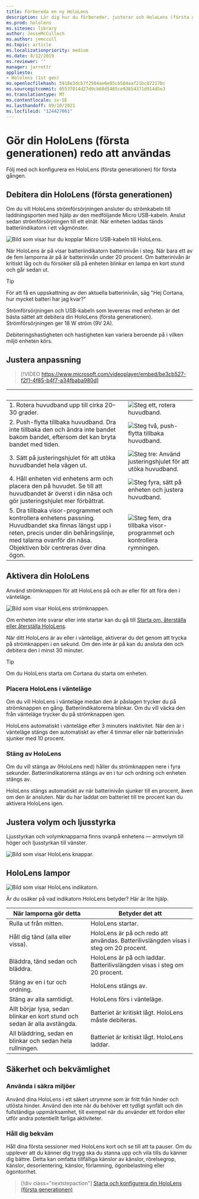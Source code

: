 ```yaml
---
title: Förbereda en ny HoloLens
description: Lär dig hur du förbereder, justerar och HoloLens (första generationens) enhet med mixad verklighet för första gången.
ms.prod: hololens
ms.sitesec: library
author: JesseMcCulloch
ms.author: jemccull
ms.topic: article
ms.localizationpriority: medium
ms.date: 8/12/2019
ms.reviewer: ''
manager: jarrettr
appliesto:
- Hololens (1st gen)
ms.openlocfilehash: 5918e3dcb7f2504ae6e85cb584aaf21bc87217bc
ms.sourcegitcommit: 05537014d27d9cb60d5485ce93654371d914d5e3
ms.translationtype: MT
ms.contentlocale: sv-SE
ms.lasthandoff: 09/10/2021
ms.locfileid: "124427061"
---
```

# <a name="get-your-hololens-1st-gen-ready-to-use"></a>Gör din HoloLens (första generationen) redo att användas

Följ med och konfigurera en HoloLens (första generationen) för första gången.

## <a name="charge-your-hololens-1st-gen"></a>Debitera din HoloLens (första generationen)

Om du vill HoloLens strömförsörjningen ansluter du strömkabeln till laddningsporten med hjälp av den medföljande Micro USB-kabeln. Anslut sedan strömförsörjningen till ett elnät. När enheten laddas tänds batteriindikatorn i ett vågmönster.

![Bild som visar hur du kopplar Micro USB-kabeln till HoloLens.](./images/hololens-charging.png)

När HoloLens är på visar batteriindikatorn batterinivån i steg. När bara ett av de fem lamporna är på är batterinivån under 20 procent. Om batterinivån är kritiskt låg och du försöker slå på enheten blinkar en lampa en kort stund och går sedan ut.

> [!TIP]
> För att få en uppskattning av den aktuella batterinivån, säg "Hej Cortana, hur mycket batteri har jag kvar?"

Strömförsörjningen och USB-kabeln som levereras med enheten är det bästa sättet att debitera din HoloLens (första generationen).  Strömförsörjningen ger 18 W ström (9V 2A).

Debiteringshastigheten och hastigheten kan variera beroende på i vilken miljö enheten körs.

## <a name="adjust-fit"></a>Justera anpassning

> [!VIDEO https://www.microsoft.com/videoplayer/embed/be3cb527-f2f1-4f85-b4f7-a34fbaba980d]

| &nbsp; | &nbsp; |
|:--- |:--- |
|1. Rotera huvudband upp till cirka 20–30 grader.|![Steg ett, rotera huvudband.](./images/FitGuideStep1.png)|
|2. Push-flytta tillbaka huvudband. Dra inte tillbaka den och ändra inte bandet bakom bandet, eftersom det kan bryta bandet med tiden.|![Steg två, push-flytta tillbaka huvudband.](./images/FitGuideStep2.png)|
|3. Sätt på justeringshjulet för att utöka huvudbandet hela vägen ut. |![Steg tre: Använd justeringshjulet för att utöka huvudband.](./images/FitGuideStep3.png)|
|4. Håll enheten vid enhetens arm och placera den på huvudet. Se till att huvudbandet är överst i din näsa och gör justeringshjulet mer förbättrat.|![Steg fyra, sätt på enheten och justera huvudband.](./images/FitGuideStep4.png)|
|5. Dra tillbaka visor-programmet och kontrollera enhetens passning. Huvudbandet ska finnas längst upp i reten, precis under din behåringslinje, med talarna ovanför din näsa. Objektiven bör centreras över dina ögon.|![Steg fem, dra tillbaka visor-programmet och kontrollera rymningen.](./images/FitGuideSetep5.png)|

## <a name="turn-on-your-hololens"></a>Aktivera din HoloLens

Använd strömknappen för att HoloLens på och av eller för att föra den i vänteläge.

![Bild som visar HoloLens strömknappen.](./images/hololens-power.png)

Om enheten inte svarar eller inte startar kan du gå till [Starta om, återställa eller återställa HoloLens](hololens-restart-recover.md).

När ditt HoloLens är av eller i vänteläge, aktiverar du det genom att trycka på strömknappen i en sekund. Om den inte är på kan du ansluta den och debitera den i minst 30 minuter.

> [!TIP]
> Om du HoloLens starta om Cortana du starta om enheten.

### <a name="put-hololens-in-standby"></a>Placera HoloLens i vänteläge

Om du vill HoloLens i vänteläge medan den är påslagen trycker du på strömknappen en gång. Batteriindikatorerna blinkar. Om du vill väcka den från vänteläge trycker du på strömknappen igen.

HoloLens automatiskt i vänteläge efter 3 minuters inaktivitet. När den är i vänteläge stängs den automatiskt av efter 4 timmar eller när batterinivån sjunker med 10 procent.

### <a name="shut-down-hololens"></a>Stäng av HoloLens

Om du vill stänga av (HoloLens ned) håller du strömknappen nere i fyra sekunder. Batteriindikatorerna stängs av en i tur och ordning och enheten stängs av.

HoloLens stängs automatiskt av när batterinivån sjunker till en procent, även om den är ansluten. När du har laddat om batteriet till tre procent kan du aktivera HoloLens igen.

## <a name="adjust-volume-and-brightness"></a>Justera volym och ljusstyrka

Ljusstyrkan och volymknapparna finns ovanpå enhetens &mdash; armvolym till höger och ljusstyrkan till vänster.

![Bild som visar HoloLens knappar.](./images/hololens-buttons.jpg)

## <a name="hololens-indicator-lights"></a>HoloLens lampor

![Bild som visar HoloLens indikatorn.](./images/hololens-lights.png)

Är du osäker på vad indikatorn HoloLens betyder? Här är lite hjälp.

|När lamporna gör detta |Betyder det att |
|---|---|
|Rulla ut från mitten. |HoloLens startar. |
|Håll dig tänd (alla eller vissa). |HoloLens är på och redo att användas. Batterilivslängden visas i steg om 20 procent. |
|Bläddra, tänd sedan och bläddra. |HoloLens är på och laddar. Batterilivslängden visas i steg om 20 procent. |
|Stäng av en i tur och ordning. |HoloLens stängs av. |
|Stäng av alla samtidigt. |HoloLens förs i vänteläge. |
|Allt börjar lysa, sedan blinkar en kort stund och sedan är alla avstängda. |Batteriet är kritiskt lågt. HoloLens måste debiteras. |
|All bläddring, sedan en blinkar och sedan hela rullningen. |Batteriet är kritiskt lågt. HoloLens laddar. |

## <a name="safety-and-comfort"></a>Säkerhet och bekvämlighet

### <a name="use-in-safe-surroundings"></a>Använda i säkra miljöer

Använd dina HoloLens i ett säkert utrymme som är fritt från hinder och utlösta hinder. Använd den inte när du behöver ett tydligt synfält och din fullständiga uppmärksamhet, till exempel när du använder ett fordon eller utför andra potentiellt farliga aktiviteter.

### <a name="stay-comfortable"></a>Håll dig bekväm

Håll dina första sessioner med HoloLens kort och se till att ta pauser. Om du upplever att du känner dig trygg ska du stanna upp och vila tills du känner dig bättre. Detta kan omfatta tillfälliga känslor av känslor, rörelsegrop, känslor, desorientering, känslor, förlamning, ögonbelastning eller ögontorrhet.

> [!div class="nextstepaction"]
> [Starta och konfigurera din HoloLens (första generationen)](hololens1-start.md)
